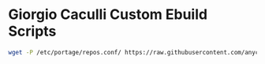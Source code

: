 # Giorgio Caculli Custom Ebuild Scripts
```bash
wget -P /etc/portage/repos.conf/ https://raw.githubusercontent.com/anyc/steam-overlay/master/steam-overlay.conf
```
